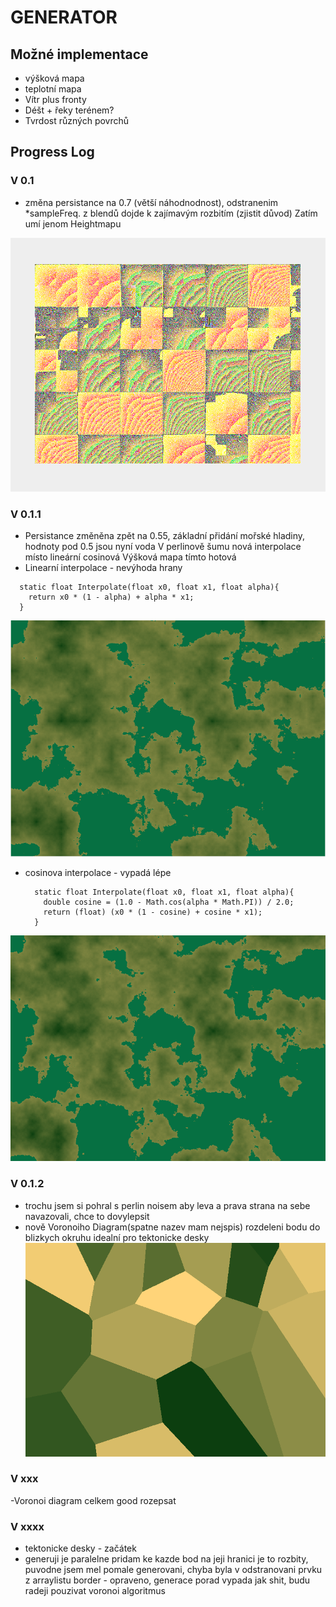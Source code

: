 # GENERATOR
## Možné implementace

- výšková mapa
- teplotní mapa
- Vítr plus fronty
- Déšt + řeky terénem?
- Tvrdost různých povrchů


## Progress Log
### V 0.1 
- změna persistance na 0.7 (větší náhodnodnost), odstranenim *sampleFreq. z blendů dojde k zajímavým rozbitím (zjistit důvod)
Zatím umí jenom Heightmapu

![Sample](src/images/nosamplefrequencyinsmoothnoise.png)

### V 0.1.1 
- Persistance změněna zpět na 0.55, základní přidání mořské hladiny, hodnoty pod 0.5 jsou nyní voda V perlinově šumu nová interpolace místo lineární cosinová Výšková mapa tímto hotová
- Linearní interpolace - nevýhoda hrany<br>
```
  static float Interpolate(float x0, float x1, float alpha){
    return x0 * (1 - alpha) + alpha * x1;    
  }
```
![LinearInterpolation](src/images/v0-1-1-linear_interpolation.png)

- cosinova interpolace - vypadá lépe<br>
  ```
    static float Interpolate(float x0, float x1, float alpha){
      double cosine = (1.0 - Math.cos(alpha * Math.PI)) / 2.0;
      return (float) (x0 * (1 - cosine) + cosine * x1);
    }
  ```
![CosineInterpolation](src/images/v0-1-1-cosine_interpolation.png)

### V 0.1.2
- trochu jsem si pohral s perlin noisem aby leva a prava strana na sebe navazovali, chce to dovylepsit
- nově Voronoiho Diagram(spatne nazev mam nejspis) rozdeleni bodu do blizkych okruhu idealní pro tektonicke desky<br>
![VoronoiDiagram_v0.1.2](src/images/voronoiDiagramV0-1-2.png)

### V xxx
-Voronoi diagram celkem good 
rozepsat

### V xxxx
- tektonicke desky - začátek
- generuji je paralelne pridam ke kazde bod na jeji hranici je to rozbity, puvodne jsem mel pomale generovani, chyba byla v odstranovani prvku z arraylistu border - opraveno, generace porad vypada jak shit, budu radeji pouzivat voronoi algoritmus